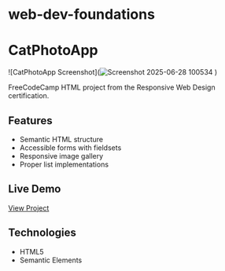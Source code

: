# web-dev-foundations
# CatPhotoApp  

![CatPhotoApp Screenshot](![Screenshot 2025-06-28 100534](https://github.com/user-attachments/assets/7c8df7c3-44b8-4738-98bc-6966593b8fe4)
)  

FreeCodeCamp HTML project from the Responsive Web Design certification.  

## Features  
- Semantic HTML structure  
- Accessible forms with fieldsets  
- Responsive image gallery  
- Proper list implementations  

## Live Demo  
[View Project](https://your-username.github.io/web-dev-foundations/catphotoapp.html)  

## Technologies  
- HTML5  
- Semantic Elements  

